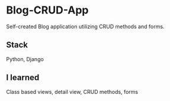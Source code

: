 # Blog-CRUD-App
Self-created Blog application utilizing CRUD methods and forms.

## Stack
Python, Django

## I learned
Class based views, detail view, CRUD methods, forms
